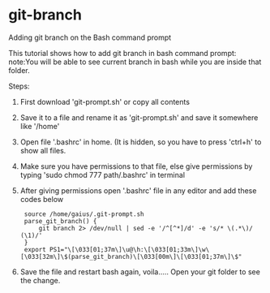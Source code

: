 # git-branch
Adding git branch on the Bash command prompt

This tutorial shows how to add git branch in bash command prompt:
  note:You will be able to see current branch in bash while you are inside that folder.

Steps:

1. First download 'git-prompt.sh' or copy all contents 
2. Save it to a file and rename it as 'git-prompt.sh' and save it somewhere like '/home'
3. Open file '.bashrc' in home. (It is hidden, so you have to press 'ctrl+h' to show all files.
4. Make sure you have  permissions to that file, else give permissions by typing 'sudo chmod 777 path/.bashrc' in terminal
5. After giving permissions open '.bashrc' file in any editor and add these codes below 
   
   ```
    source /home/gaius/.git-prompt.sh
    parse_git_branch() {
        git branch 2> /dev/null | sed -e '/^[^*]/d' -e 's/* \(.*\)/ (\1)/'
    }
    export PS1="\[\033[01;37m\]\u@\h:\[\033[01;33m\]\w\[\033[32m\]\$(parse_git_branch)\[\033[00m\]\[\033[01;37m\]\$"
    ```

6. Save the file and restart bash again, voila..... Open your git folder to see the change.




      
      

      
      
     
